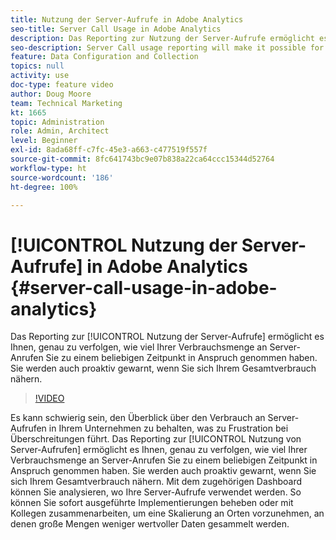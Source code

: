 ```yaml
---
title: Nutzung der Server-Aufrufe in Adobe Analytics
seo-title: Server Call Usage in Adobe Analytics
description: Das Reporting zur Nutzung der Server-Aufrufe ermöglicht es Ihnen, genau zu verfolgen, wie viel Ihrer Verbrauchsmenge an Server-Anrufen Sie zu einem beliebigen Zeitpunkt in Anspruch genommen haben. Sie werden auch proaktiv gewarnt, wenn Sie sich Ihrem Gesamtverbrauch nähern.
seo-description: Server Call usage reporting will make it possible for you to track exactly how much of your server call commitment you’ve used at any point in time, and will also proactively alert you when you are approaching your total commitment.
feature: Data Configuration and Collection
topics: null
activity: use
doc-type: feature video
author: Doug Moore
team: Technical Marketing
kt: 1665
topic: Administration
role: Admin, Architect
level: Beginner
exl-id: 8ada68ff-c7fc-45e3-a663-c477519f557f
source-git-commit: 8fc641743bc9e07b838a22ca64ccc15344d52764
workflow-type: ht
source-wordcount: '186'
ht-degree: 100%

---
```


# [!UICONTROL Nutzung der Server-Aufrufe] in Adobe Analytics {#server-call-usage-in-adobe-analytics}

Das Reporting zur [!UICONTROL Nutzung der Server-Aufrufe] ermöglicht es Ihnen, genau zu verfolgen, wie viel Ihrer Verbrauchsmenge an Server-Anrufen Sie zu einem beliebigen Zeitpunkt in Anspruch genommen haben. Sie werden auch proaktiv gewarnt, wenn Sie sich Ihrem Gesamtverbrauch nähern.

>[!VIDEO](https://video.tv.adobe.com/v/23137/?quality=12&learn=on)

Es kann schwierig sein, den Überblick über den Verbrauch an Server-Aufrufen in Ihrem Unternehmen zu behalten, was zu Frustration bei Überschreitungen führt. Das Reporting zur [!UICONTROL Nutzung von Server-Aufrufen] ermöglicht es Ihnen, genau zu verfolgen, wie viel Ihrer Verbrauchsmenge an Server-Anrufen Sie zu einem beliebigen Zeitpunkt in Anspruch genommen haben. Sie werden auch proaktiv gewarnt, wenn Sie sich Ihrem Gesamtverbrauch nähern. Mit dem zugehörigen Dashboard können Sie analysieren, wo Ihre Server-Aufrufe verwendet werden. So können Sie sofort ausgeführte Implementierungen beheben oder mit Kollegen zusammenarbeiten, um eine Skalierung an Orten vorzunehmen, an denen große Mengen weniger wertvoller Daten gesammelt werden.

